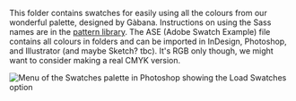 This folder contains swatches for easily using all the colours from our wonderful palette, designed by Gàbana. Instructions on using the Sass names are in the [pattern library](https://mat-intersections.github.io/pattern-library/#colour). The ASE (Adobe Swatch Example) file contains all colours in folders and can be imported in InDesign, Photoshop, and Illustrator (and maybe Sketch? tbc). It's RGB only though, we might want to consider making a real CMYK version.


![Menu of the Swatches palette in Photoshop showing the Load Swatches option](http://i.imgur.com/ZjhgR1p.jpg "Example of importing an ASE swatch in Photoshop")
